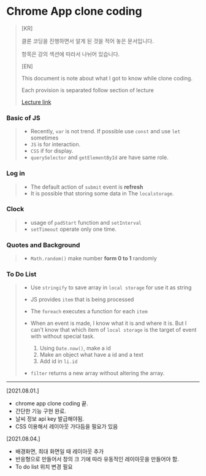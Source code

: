 # Chrome App clone coding

> [KR]
>
> 클론 코딩을 진행하면서 알게 된 것을 적어 놓은 문서입니다.
>
> 항목은 강의 섹션에 따라서 나뉘어 있습니다.
>
> [EN]
>
> This document is note about what I got to know while clone coding.
>
> Each provision is separated follow section of lecture
>
> [Lecture link](https://nomadcoders.co/javascript-for-beginners)

### Basic of JS

> - Recently, ``var`` is not trend. If possible use ``const`` and use ``let`` sometimes
> - `JS` is for interaction.
> - ``CSS`` if for display.
> - ``querySelector`` and ``getElementById`` are have same role.

### Log in

> - The default action of ``submit`` event is **refresh**
> - It is possible that storing some data in The ``localstorage``.

### Clock

> - usage of ``padStart`` function and ``setInterval``
> - ``setTimeout`` operate only one time.

### Quotes and Background

> - ``Math.random()`` make number **form 0 to 1** randomly

### To Do List

> - Use ``stringify`` to save array in ``local storage`` for use it as string
> - JS provides ``item`` that is being processed
> - The ``foreach`` executes a function for each ``item``
> - When an event is made, I know what it is and where it is. But I can't know that which item of ``local storage`` is the target of event with  without special task.
>   1. Using ``Date.now()``, make a id
>   2. Make an object what have a id and a text
>   3. Add id in ``li.id``
>
> - ``filter`` returns a new array without altering the array.

---

[2021.08.01.] 

- chrome app clone coding 끝.
- 간단한 기능 구현 완료.
- 날씨 정보 api key 발급해야됨.
- CSS 이용해서 레이아웃 가다듬을 필요가 있음

[2021.08.04.]

- 배경화면, 최대 화면일 때 레이아웃 추가
- 반응형으로 만들어서 창의 크 기에 따라 유동적인 레이아웃을 만들어야 함.
- To do list 위치 변경 필요

